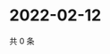 # 2022-02-12

共 0 条

<!-- BEGIN WEIBO -->
<!-- 最后更新时间 Sat Feb 12 2022 23:13:32 GMT+0800 (China Standard Time) -->

<!-- END WEIBO -->
